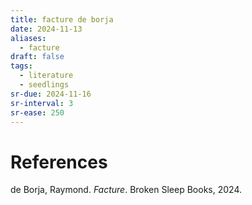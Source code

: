 ```yaml
---
title: facture de borja
date: 2024-11-13
aliases:
  - facture
draft: false
tags:
  - literature
  - seedlings
sr-due: 2024-11-16
sr-interval: 3
sr-ease: 250
---
```


# References

de Borja, Raymond. _Facture_. Broken Sleep Books, 2024.